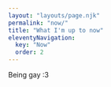 ```yaml
---
layout: "layouts/page.njk"
permalink: "now/"
title: "What I'm up to now"
eleventyNavigation:
  key: "Now"
  order: 2
---
```


Being gay :3
